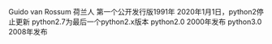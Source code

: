 Guido van Rossum 荷兰人
第一个公开发行版1991年
2020年1月1日，python2停止更新
python2.7为最后一个python2.x版本
python2.0 2000年发布
python3.0 2008年发布
